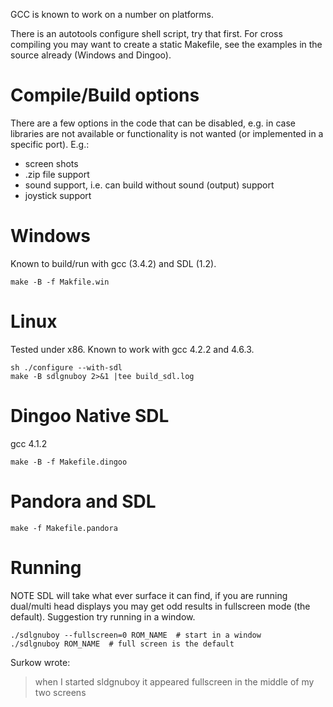 GCC is known to work on a number on platforms.

There is an autotools configure shell script, try that first. For cross compiling you may want to create a static Makefile, see the examples in the source already (Windows and Dingoo).

# Compile/Build options #

There are a few options in the code that can be disabled, e.g. in case libraries are not available or functionality is not wanted (or implemented in a specific port). E.g.:

  * screen shots
  * .zip file support
  * sound support, i.e. can build without sound (output) support
  * joystick support

# Windows #

Known to build/run with gcc (3.4.2) and SDL (1.2).

```
make -B -f Makfile.win
```

# Linux #

Tested under x86. Known to work with gcc 4.2.2 and 4.6.3.

```
sh ./configure --with-sdl
make -B sdlgnuboy 2>&1 |tee build_sdl.log
```


# Dingoo Native SDL #

gcc 4.1.2
```
make -B -f Makefile.dingoo
```

# Pandora and SDL #

```
make -f Makefile.pandora
```


# Running #

NOTE SDL will take what ever surface it can find, if you are running dual/multi head displays you may get odd results in fullscreen mode (the default). Suggestion try running in a window.

```
./sdlgnuboy --fullscreen=0 ROM_NAME  # start in a window
./sdlgnuboy ROM_NAME  # full screen is the default
```


Surkow wrote:
> when I started sldgnuboy it appeared fullscreen in the middle of my two screens